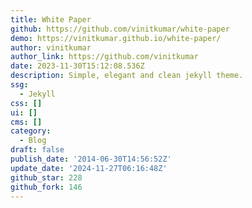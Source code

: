 ```yaml
---
title: White Paper
github: https://github.com/vinitkumar/white-paper
demo: https://vinitkumar.github.io/white-paper/
author: vinitkumar
author_link: https://github.com/vinitkumar
date: 2023-11-30T15:12:08.536Z
description: Simple, elegant and clean jekyll theme.
ssg:
  - Jekyll
css: []
ui: []
cms: []
category:
  - Blog
draft: false
publish_date: '2014-06-30T14:56:52Z'
update_date: '2024-11-27T06:16:48Z'
github_star: 228
github_fork: 146
---
```

